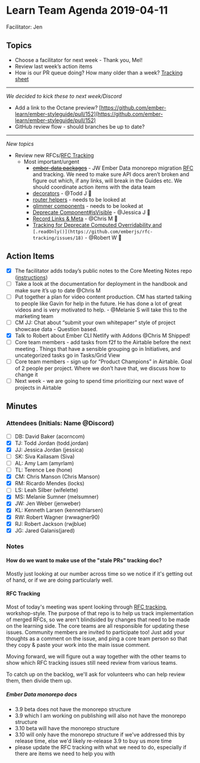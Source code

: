 # Learn Team Agenda 2019-04-11

Facilitator: Jen

## Topics
- Choose a facilitator for next week - Thank you, Mel!
- Review last week’s action items
- How is our PR queue doing? How many older than a week? [Tracking sheet](https://docs.google.com/spreadsheets/d/1sPyN9z9wZMpTNwqCfa6R9QSPZkIW4iQd-H4gZC7ILLk/edit#gid=2035777454)

----------

*We decided to kick these to next week/Discord*
 

- Add a link to the Octane preview? [https://github.com/ember-learn/ember-styleguide/pull/152](https://github.com/ember-learn/ember-styleguide/pull/152)
- GitHub review flow - should branches be up to date?
----------

*New topics* 

- Review new RFCs/[RFC Tracking](https://github.com/emberjs/rfc-tracking)
  - Most important/urgent 
    -  [~~ember-data packages~~](https://github.com/emberjs/rfc-tracking/issues/11) - JW Ember Data monorepo migration [RFC](https://emberjs.github.io/rfcs/0395-ember-data-packages.html) and tracking. We need to make sure API docs aren’t broken and figure out which, if any links, will break in the Guides etc. We should coordinate action items with the data team
    - [decorators](https://github.com/emberjs/rfc-tracking/issues/7) - @Todd J 👀
    - [router helpers](https://github.com/emberjs/rfc-tracking/issues/14) - needs to be looked at
    - [glimmer components](https://github.com/emberjs/rfc-tracking/issues/2) - needs to be looked at
    - [Deprecate Component#isVisible](https://github.com/emberjs/rfc-tracking/issues/22) - @Jessica J 👀
    - [Record Links & Meta](https://github.com/emberjs/rfc-tracking/issues/11) - @Chris M 👀 
    - [Tracking for Deprecate Computed Overridability and](https://github.com/emberjs/rfc-tracking/issues/18) `[.readOnly()](https://github.com/emberjs/rfc-tracking/issues/18)` - @Robert W 👀 

## Action Items 
- [x] The facilitator adds today’s public notes to the Core Meeting Notes repo ([instructions](https://github.com/ember-learn/handbook/blob/master/team-leadership.md#responsibilities-would-include))
- [ ] Take a look at the documentation for deployment in the handbook and make sure it’s up to date @Chris M 
- [ ] Put together a plan for video content production. CM has started talking to people like Gavin for help in the future. He has done a lot of great videos and is very motivated to help.   - @Melanie S will take this to the marketing team
- [ ] CM JJ: Chat about “submit your own whitepaper” style of project showcase data - Question based.
- [x] Talk to Robert about Ember CLI Netlify with Addons @Chris M  Shipped!
- [ ] Core team members - add tasks from f2f to the Airtable before the next meeting . Things that have a sensible grouping go in Initiatives, and uncategorized tasks go in Tasks/Grid View
- [ ] Core team members - sign up for “Product Champions” in Airtable. Goal of 2 people per project. Where we don’t have that, we discuss how to change it
- [ ] Next week - we are going to spend time prioritizing our next wave of projects in Airtable

## Minutes

### Attendees (Initials: Name @Discord)
- [ ] DB: David Baker (acorncom)
- [x] TJ: Todd Jordan (todd.jordan)
- [x] JJ: Jessica Jordan (jessica)
- [ ] SK: Siva Kailasam (Siva)
- [ ] AL: Amy Lam (amyrlam)
- [ ] TL: Terence Lee (hone)
- [x] CM: Chris Manson (Chris Manson)
- [x] RM: Ricardo Mendes (locks)
- [ ] LS: Leah Silber (wifelette)
- [x] MS: Melanie Sumner (melsumner)
- [x] JW: Jen Weber (jenweber)
- [x] KL: Kenneth Larsen (kennethlarsen)
- [x] RW: Robert Wagner (rwwagner90)
- [x] RJ: Robert Jackson (rwjblue)
- [x] JG: Jared Galanis(jared)

### Notes

#### How do we want to make use of the "stale PRs" tracking doc?

Mostly just looking at our number across time so we notice if it's getting out of hand, or if we are doing particularly well.

#### RFC Tracking

Most of today's meeting was spent looking through [RFC tracking](https://github.com/emberjs/rfc-tracking), workshop-style.
The purpose of that repo is to help us track implementation of merged RFCs, so we aren't blindsided by changes that need to be made on the learning side.
The core teams are all responsible for updating these issues. 
Community members are invited to participate too! Just add your thoughts as a comment on the issue, and ping a core team person so that they copy & paste your work into the main issue comment.

Moving forward, we will figure out a way together with the other teams to show which RFC tracking issues still need review from various teams.

To catch up on the backlog, we'll ask for volunteers who can help review them, then divide them up.

##### Ember Data monorepo docs

* 3.9 beta does not have the monorepo structure
* 3.9 which I am working on publishing will also not have the monorepo structure
* 3.10 beta will have the monorepo structure
* 3.10 will only have the monorepo structure if we've addressed this by release time, else we'd likely re-release 3.9 to buy us more time
* please update the RFC tracking with what we need to do, especially if there are items we need to help you with

